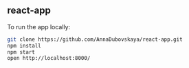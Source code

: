 ## react-app

To run the app locally:

```sh
git clone https://github.com/AnnaDubovskaya/react-app.git
npm install
npm start
open http://localhost:8000/
```